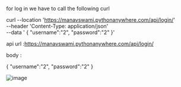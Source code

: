 for log in we have to call the  following  curl 


curl --location 'https://manavswami.pythonanywhere.com/api/login/' \
--header 'Content-Type: application/json' \
--data '
{
    "username":"2",
    "password":"2"
}'



api url :https://manavswami.pythonanywhere.com/api/login/

body :

{
    "username":"2",
    "password":"2"
}

![image](https://github.com/manavswami/fatmug/assets/24460055/e653942a-2830-47f6-b376-426bc9a8c2d4)
